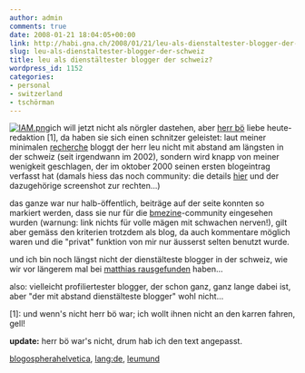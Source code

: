 ```yaml
---
author: admin
comments: true
date: 2008-01-21 18:04:05+00:00
link: http://habi.gna.ch/2008/01/21/leu-als-dienstaltester-blogger-der-schweiz/
slug: leu-als-dienstaltester-blogger-der-schweiz
title: leu als dienstältester blogger der schweiz?
wordpress_id: 1152
categories:
- personal
- switzerland
- tschörman
---
```


  

[![IAM.png](http://habi.gna.ch/wp-content/uploads/2008/01/iam.jpg)](http://habi.gna.ch/wp-content/uploads/2008/01/iam1.png)ich will jetzt nicht als nörgler dastehen, aber [herr bö](http://www.benkoe.ch/) liebe heute-redaktion [1], da haben sie sich einen schnitzer geleistet: laut meiner minimalen [recherche](http://web.archive.org/web/20030613111603/http://www.leumund.ch/) bloggt der herr leu nicht mit abstand am längsten in der schweiz (seit irgendwann im 2002), sondern wird knapp von meiner wenigkeit geschlagen, der im oktober 2000 seinen ersten blogeintrag verfasst hat (damals hiess das noch community: die details [hier](http://habi.gna.ch/2004/06/09/why-i-blog/) und der dazugehörige screenshot zur rechten...)



das ganze war nur halb-öffentlich, beiträge auf der seite konnten so markiert werden, dass sie nur für die [bmezine](http://bmezine.com/)-community eingesehen wurden (warnung: link nichts für volle mägen mit schwachen nerven!), gilt aber gemäss den kriterien trotzdem als blog, da auch kommentare möglich waren und die "privat" funktion von mir nur äusserst selten benutzt wurde.




und ich bin noch längst nicht der dienstälteste blogger in der schweiz, wie wir vor längerem mal bei [matthias rausgefunden](http://metablog.ch/archives/2007/01/19/maol-der-alteste-blog-der-schweiz/) haben...




also: vielleicht profiliertester blogger, der schon ganz, ganz lange dabei ist, aber "der mit abstand dienstälteste blogger" wohl nicht...




[1]: und wenn's nicht herr bö war; ich wollt ihnen nicht an den karren fahren, gell!




**update:** herr bö war's nicht, drum hab ich den text angepasst.





[blogospherahelvetica](http://technorati.com/tag/blogospherahelvetica), [lang:de](http://technorati.com/tag/lang:de), [leumund](http://technorati.com/tag/leumund)
